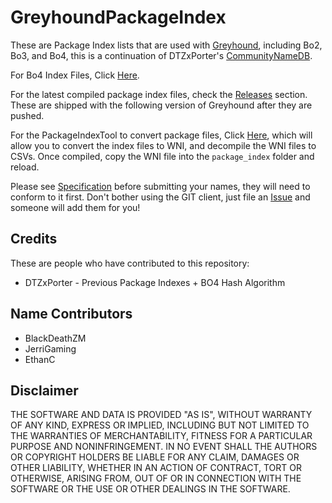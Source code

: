 # GreyhoundPackageIndex

These are Package Index lists that are used with [Greyhound](https://github.com/Scobalula/Greyhound), including Bo2, Bo3, and Bo4, this is a continuation of DTZxPorter's [CommunityNameDB](https://github.com/dtzxporter/CommunityNameDB).

For Bo4 Index Files, Click [Here](https://github.com/Scobalula/GreyhoundPackageIndex/tree/master/PackageIndexSources/BO4).

For the latest compiled package index files, check the [Releases](https://github.com/Scobalula/GreyhoundPackageIndex/releases) section. These are shipped with the following version of Greyhound after they are pushed.

For the PackageIndexTool to convert package files, Click [Here](https://github.com/Scobalula/GreyhoundPackageIndex/raw/master/PackageIndexTool/PackageIndexTool.exe), which will allow you to convert the index files to WNI, and decompile the WNI files to CSVs. Once compiled, copy the WNI file into the `package_index` folder and reload.

Please see [Specification](https://github.com/Scobalula/GreyhoundPackageIndex/blob/master/PackageIndexSpecBo4.md) before submitting your names, they will need to conform to it first. Don't bother using the GIT client, just file an [Issue](https://github.com/Scobalula/GreyhoundPackageIndex/issues) and someone will add them for you!

## Credits

These are people who have contributed to this repository:

* DTZxPorter - Previous Package Indexes + BO4 Hash Algorithm

## Name Contributors

* BlackDeathZM
* JerriGaming
* EthanC 

## Disclaimer

THE SOFTWARE AND DATA IS PROVIDED "AS IS", WITHOUT WARRANTY OF ANY KIND, EXPRESS OR
IMPLIED, INCLUDING BUT NOT LIMITED TO THE WARRANTIES OF MERCHANTABILITY,
FITNESS FOR A PARTICULAR PURPOSE AND NONINFRINGEMENT. IN NO EVENT SHALL THE
AUTHORS OR COPYRIGHT HOLDERS BE LIABLE FOR ANY CLAIM, DAMAGES OR OTHER
LIABILITY, WHETHER IN AN ACTION OF CONTRACT, TORT OR OTHERWISE, ARISING FROM,
OUT OF OR IN CONNECTION WITH THE SOFTWARE OR THE USE OR OTHER DEALINGS IN THE
SOFTWARE.
